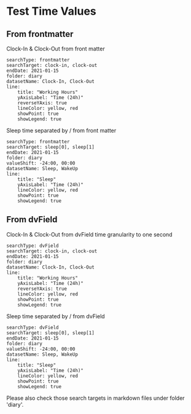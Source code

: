 # Test Time Values

## From frontmatter
Clock-In & Clock-Out from front matter
``` tracker
searchType: frontmatter
searchTarget: clock-in, clock-out
endDate: 2021-01-15
folder: diary
datasetName: Clock-In, Clock-Out
line:
    title: "Working Hours"
    yAxisLabel: "Time (24h)"
    reverseYAxis: true
    lineColor: yellow, red
    showPoint: true
	showLegend: true
```

Sleep time separated by / from front matter
``` tracker
searchType: frontmatter
searchTarget: sleep[0], sleep[1]
endDate: 2021-01-15
folder: diary
valueShift: -24:00, 00:00
datasetName: Sleep, WakeUp
line:
    title: "Sleep"
    yAxisLabel: "Time (24h)"
    lineColor: yellow, red
    showPoint: true
    showLegend: true
```

## From dvField
Clock-In & Clock-Out from dvField
time granularity to one second
``` tracker
searchType: dvField
searchTarget: clock-in, clock-out
endDate: 2021-01-15
folder: diary
datasetName: Clock-In, Clock-Out
line:
    title: "Working Hours"
    yAxisLabel: "Time (24h)"
    reverseYAxis: true
    lineColor: yellow, red
    showPoint: true
    showLegend: true
```

Sleep time separated by / from dvField
``` tracker
searchType: dvField
searchTarget: sleep[0], sleep[1]
endDate: 2021-01-15
folder: diary
valueShift: -24:00, 00:00
datasetName: Sleep, WakeUp
line:
    title: "Sleep"
    yAxisLabel: "Time (24h)"
    lineColor: yellow, red
    showPoint: true
    showLegend: true
```

Please also check those search targets in markdown files under folder 'diary'.